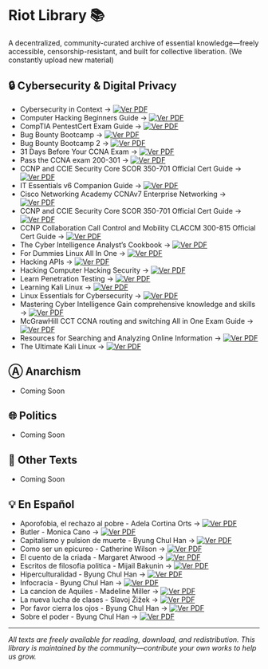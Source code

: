 # Riot Library 📚 
A decentralized, community-curated archive of essential knowledge—freely accessible, censorship-resistant, and built for collective liberation.
(We constantly upload new material)


## 🔒 Cybersecurity & Digital Privacy
 
- Cybersecurity in Context → [![Ver PDF](https://img.shields.io/badge/Descargar_PDF)](https://drive.google.com/uc?export=download&id=1EM4T8qMCfyjmD0rQd1US3AQJ5zTq0EJo)
- Computer Hacking Beginners Guide → [![Ver PDF](https://img.shields.io/badge/Descargar_PDF-Google_Drive-blue?style=for-the-badge&logo=googledrive)](https://drive.google.com/uc?export=download&id=1HQboYqC0Qu3N38t3u5gCzwtN7lpT_uBG)
- CompTIA PentestCert Exam Guide → [![Ver PDF](https://img.shields.io/badge/Descargar_PDF-Google_Drive-blue?style=for-the-badge&logo=googledrive)](https://drive.google.com/uc?export=download&id=1Lv-dqelchvb9SYrvuKg8zuE4FSyxKe1f)
- Bug Bounty Bootcamp → [![Ver PDF](https://img.shields.io/badge/Descargar_PDF-Google_Drive-blue?style=for-the-badge&logo=googledrive)](https://drive.google.com/uc?export=download&id=1f_N8uUWdZ50pQ3zSGj8YQw_7NbGgSi8P)
- Bug Bounty Bootcamp 2 → [![Ver PDF](https://img.shields.io/badge/Descargar_PDF-Google_Drive-blue?style=for-the-badge&logo=googledrive)](https://drive.google.com/uc?export=download&id=1hjRRASplcojx5zYI3SEostR4YE1Dobe7)
- 31 Days Before Your CCNA Exam → [![Ver PDF](https://img.shields.io/badge/Descargar_PDF-Google_Drive-blue?style=for-the-badge&logo=googledrive)](https://drive.google.com/uc?export=download&id=1QVcMYRjDGUeEXHPCm1kW9ODmDMHRYYIX)
- Pass the CCNA exam 200-301 → [![Ver PDF](https://img.shields.io/badge/Descargar_PDF-Google_Drive-blue?style=for-the-badge&logo=googledrive)](https://drive.google.com/uc?export=download&id=1nzy5W7HdQMeC44BjUn3h2mY65awsdD-z)
- CCNP and CCIE Security Core SCOR 350-701 Official Cert Guide → [![Ver PDF](https://img.shields.io/badge/Descargar_PDF-Google_Drive-blue?style=for-the-badge&logo=googledrive)](https://drive.google.com/uc?export=download&id=10XiDILcIO9m_7vWIxCb1uOCxewmrHrVE)
- IT Essentials v6 Companion Guide → [![Ver PDF](https://img.shields.io/badge/Descargar_PDF-Google_Drive-blue?style=for-the-badge&logo=googledrive)](https://drive.google.com/uc?export=download&id=16VqYGt0vBfCY_sc06xnz7oWXqxlPUXMn)
- Cisco Networking Academy CCNAv7 Enterprise Networking → [![Ver PDF](https://img.shields.io/badge/Descargar_PDF-Google_Drive-blue?style=for-the-badge&logo=googledrive)](https://drive.google.com/uc?export=download&id=1cKJC_yyLjGhUo7uBzaChGQfu6oXZW7J6)
- CCNP and CCIE Security Core SCOR 350-701 Official Cert Guide → [![Ver PDF](https://img.shields.io/badge/Descargar_PDF-Google_Drive-blue?style=for-the-badge&logo=googledrive)](https://drive.google.com/uc?export=download&id=1fKctK65SpKxLsK6a03ljCUL-KQfJqUWV)
- CCNP Collaboration Call Control and Mobility CLACCM 300-815 Official Cert Guide → [![Ver PDF](https://img.shields.io/badge/Descargar_PDF-Google_Drive-blue?style=for-the-badge&logo=googledrive)](https://drive.google.com/uc?export=download&id=13YYrP-C3K9D1vZyv9D8HtOgItEUN2Ver)
- The Cyber Intelligence Analyst’s Cookbook → [![Ver PDF](https://img.shields.io/badge/Descargar_PDF-Google_Drive-blue?style=for-the-badge&logo=googledrive)](https://drive.google.com/uc?export=download&id=1aSpkRmUKpx-XmMZDC_a8DKWQtj4zZfxO)
- For Dummies Linux All In One → [![Ver PDF](https://img.shields.io/badge/Descargar_PDF-Google_Drive-blue?style=for-the-badge&logo=googledrive)](https://drive.google.com/uc?export=download&id=1DdNGIWBs8Xg7jVO8tvtp6beNZw9J8fe-)
- Hacking APIs → [![Ver PDF](https://img.shields.io/badge/Descargar_PDF-Google_Drive-blue?style=for-the-badge&logo=googledrive)](https://drive.google.com/uc?export=download&id=1uA7qbBsH7Z5T9KZm5rXFqqlRkLMKNj6K)
- Hacking Computer Hacking Security → [![Ver PDF](https://img.shields.io/badge/Descargar_PDF-Google_Drive-blue?style=for-the-badge&logo=googledrive)](https://drive.google.com/uc?export=download&id=1ZW1cpfWfxALpMS7PjcuLu308S5Xbhz3s)
- Learn Penetration Testing → [![Ver PDF](https://img.shields.io/badge/Descargar_PDF-Google_Drive-blue?style=for-the-badge&logo=googledrive)](https://drive.google.com/uc?export=download&id=1FEe5LhQ0SLjDqD7HDFXGeNPJtBNSB5FZ)
- Learning Kali Linux → [![Ver PDF](https://img.shields.io/badge/Descargar_PDF-Google_Drive-blue?style=for-the-badge&logo=googledrive)](https://drive.google.com/uc?export=download&id=19EELSWvcCcg9enJNGfoMc2pJvEAOrzyy)
- Linux Essentials for Cybersecurity → [![Ver PDF](https://img.shields.io/badge/Descargar_PDF-Google_Drive-blue?style=for-the-badge&logo=googledrive)](https://drive.google.com/uc?export=download&id=1X8kI8EVcYWZQVjFwtR7a89zUAlm7fcx8)
- Mastering Cyber Intelligence Gain comprehensive knowledge and skills → [![Ver PDF](https://img.shields.io/badge/Descargar_PDF-Google_Drive-blue?style=for-the-badge&logo=googledrive)](https://drive.google.com/uc?export=download&id=1O0S2Y_NJtBr987oFLMPqyRQa7Sq2kdeZ)
- McGrawHill CCT CCNA routing and switching All in One Exam Guide → [![Ver PDF](https://img.shields.io/badge/Descargar_PDF-Google_Drive-blue?style=for-the-badge&logo=googledrive)](https://drive.google.com/uc?export=download&id=1FC7XNE-Pb-QInYljx1JYROrqrf_fjmoZ)
- Resources for Searching and Analyzing Online Information → [![Ver PDF](https://img.shields.io/badge/Descargar_PDF-Google_Drive-blue?style=for-the-badge&logo=googledrive)](https://drive.google.com/uc?export=download&id=1uCptGgngxMm9ePvduRXuQXLgMLs7mQ6P)
- The Ultimate Kali Linux → [![Ver PDF](https://img.shields.io/badge/Descargar_PDF-Google_Drive-blue?style=for-the-badge&logo=googledrive)](https://drive.google.com/uc?export=download&id=1Ij-WspXPMtpgsgCPEM_qOPGANF8suqac)

## Ⓐ Anarchism
 
- Coming Soon

## 🌐 Politics

- Coming Soon

## 📖 Other Texts  

- Coming Soon

## 💡 En Español 

- Aporofobia, el rechazo al pobre - Adela Cortina Orts → [![Ver PDF](https://img.shields.io/badge/Descargar-PDF-red?style=for-the-badge&logo=adobeacrobatreader)](https://github.com/Nikosmico/RiotLibrary/raw/5185583774985ef5bab5cb6a7d4ada54404901ff/books/Aporofobiaelrechazoalpobre%20_AdelaCortinaOrts.pdf)
- Butler - Monica Cano → [![Ver PDF](https://img.shields.io/badge/Descargar-PDF-red?style=for-the-badge&logo=adobeacrobatreader)](https://github.com/Nikosmico/RiotLibrary/raw/f2a2a0a9acfffb8e17d5e5c7d71730d1929f180d/books/Butler_MonicaCano.pdf)
- Capitalismo y pulsion de muerte - Byung Chul Han → [![Ver PDF](https://img.shields.io/badge/Descargar-PDF-red?style=for-the-badge&logo=adobeacrobatreader)](https://github.com/Nikosmico/RiotLibrary/raw/f2a2a0a9acfffb8e17d5e5c7d71730d1929f180d/books/Capitalismoypulsiondemuerte_ByungChulHan.pdf)
- Como ser un epicureo - Catherine Wilson → [![Ver PDF](https://img.shields.io/badge/Descargar-PDF-red?style=for-the-badge&logo=adobeacrobatreader)](https://github.com/Nikosmico/RiotLibrary/raw/f2a2a0a9acfffb8e17d5e5c7d71730d1929f180d/books/Comoserunepicureo_CatherineWilson.pdf)
- El cuento de la criada - Margaret Atwood → [![Ver PDF](https://img.shields.io/badge/Descargar-PDF-red?style=for-the-badge&logo=adobeacrobatreader)](https://github.com/Nikosmico/RiotLibrary/raw/f2a2a0a9acfffb8e17d5e5c7d71730d1929f180d/books/Elcuentodelacriada_MargaretAtwood.pdf)
- Escritos de filosofia politica - Mijail Bakunin → [![Ver PDF](https://img.shields.io/badge/Descargar-PDF-red?style=for-the-badge&logo=adobeacrobatreader)](https://github.com/Nikosmico/RiotLibrary/raw/f2a2a0a9acfffb8e17d5e5c7d71730d1929f180d/books/Escritosdefilosofiapolitica1_MijailBakunin.pdf)
- Hiperculturalidad - Byung Chul Han → [![Ver PDF](https://img.shields.io/badge/Descargar-PDF-red?style=for-the-badge&logo=adobeacrobatreader)](https://github.com/Nikosmico/RiotLibrary/raw/f2a2a0a9acfffb8e17d5e5c7d71730d1929f180d/books/Hiperculturalidad_ByungChulHan.pdf)
- Infocracia - Byung Chul Han → [![Ver PDF](https://img.shields.io/badge/Descargar-PDF-red?style=for-the-badge&logo=adobeacrobatreader)](https://github.com/Nikosmico/RiotLibrary/raw/f2a2a0a9acfffb8e17d5e5c7d71730d1929f180d/books/Infocracia_ByungChulHan.pdf)
- La cancion de Aquiles - Madeline Miller → [![Ver PDF](https://img.shields.io/badge/Descargar-PDF-red?style=for-the-badge&logo=adobeacrobatreader)](https://github.com/Nikosmico/RiotLibrary/raw/f2a2a0a9acfffb8e17d5e5c7d71730d1929f180d/books/LacanciondeAquiles_MadelineMiller.pdf)
- La nueva lucha de clases - Slavoj Žižek → [![Ver PDF](https://img.shields.io/badge/Descargar-PDF-red?style=for-the-badge&logo=adobeacrobatreader)](https://github.com/Nikosmico/RiotLibrary/raw/f2a2a0a9acfffb8e17d5e5c7d71730d1929f180d/books/Lanuevaluchadeclases_Slavojiek.pdf)
- Por favor cierra los ojos - Byung Chul Han → [![Ver PDF](https://img.shields.io/badge/Descargar-PDF-red?style=for-the-badge&logo=adobeacrobatreader)](https://github.com/Nikosmico/RiotLibrary/raw/f2a2a0a9acfffb8e17d5e5c7d71730d1929f180d/books/Porfavorcierralosojos_ByungChulHan.pdf)
- Sobre el poder - Byung Chul Han → [![Ver PDF](https://img.shields.io/badge/Descargar-PDF-red?style=for-the-badge&logo=adobeacrobatreader)](https://github.com/Nikosmico/RiotLibrary/raw/f2a2a0a9acfffb8e17d5e5c7d71730d1929f180d/books/Sobreelpoder_ByungChulHan.pdf)


---

*All texts are freely available for reading, download, and redistribution. This library is maintained by the community—contribute your own works to help us grow.*
